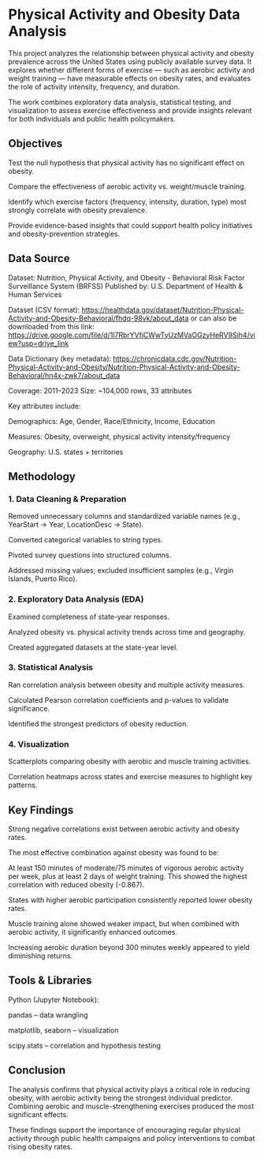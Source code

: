 # Physical Activity and Obesity Data Analysis

This project analyzes the relationship between physical activity and obesity prevalence across the United States using publicly available survey data. It explores whether different forms of exercise — such as aerobic activity and weight training — have measurable effects on obesity rates, and evaluates the role of activity intensity, frequency, and duration.

The work combines exploratory data analysis, statistical testing, and visualization to assess exercise effectiveness and provide insights relevant for both individuals and public health policymakers.

## Objectives

Test the null hypothesis that physical activity has no significant effect on obesity.

Compare the effectiveness of aerobic activity vs. weight/muscle training.

Identify which exercise factors (frequency, intensity, duration, type) most strongly correlate with obesity prevalence.

Provide evidence-based insights that could support health policy initiatives and obesity-prevention strategies.

## Data Source

Dataset: Nutrition, Physical Activity, and Obesity - Behavioral Risk Factor Surveillance System (BRFSS)
Published by: U.S. Department of Health & Human Services

Dataset (CSV format):
https://healthdata.gov/dataset/Nutrition-Physical-Activity-and-Obesity-Behavioral/fhdq-98vk/about_data
or can also be downloaded from this link: https://drive.google.com/file/d/1l7RbrYVfjCWwTyUzMVaOGzyHeRV9Sih4/view?usp=drive_link

Data Dictionary (key metadata): https://chronicdata.cdc.gov/Nutrition-Physical-Activity-and-Obesity/Nutrition-Physical-Activity-and-Obesity-Behavioral/hn4x-zwk7/about_data

Coverage: 2011–2023
Size: ~104,000 rows, 33 attributes

Key attributes include:

Demographics: Age, Gender, Race/Ethnicity, Income, Education

Measures: Obesity, overweight, physical activity intensity/frequency

Geography: U.S. states + territories

## Methodology
### 1. Data Cleaning & Preparation

Removed unnecessary columns and standardized variable names (e.g., YearStart → Year, LocationDesc → State).

Converted categorical variables to string types.

Pivoted survey questions into structured columns.

Addressed missing values; excluded insufficient samples (e.g., Virgin Islands, Puerto Rico).

### 2. Exploratory Data Analysis (EDA)

Examined completeness of state-year responses.

Analyzed obesity vs. physical activity trends across time and geography.

Created aggregated datasets at the state-year level.

### 3. Statistical Analysis

Ran correlation analysis between obesity and multiple activity measures.

Calculated Pearson correlation coefficients and p-values to validate significance.

Identified the strongest predictors of obesity reduction.

### 4. Visualization

Scatterplots comparing obesity with aerobic and muscle training activities.

Correlation heatmaps across states and exercise measures to highlight key patterns.

## Key Findings

Strong negative correlations exist between aerobic activity and obesity rates.

The most effective combination against obesity was found to be:

At least 150 minutes of moderate/75 minutes of vigorous aerobic activity per week, plus at least 2 days of weight training.
This showed the highest correlation with reduced obesity (-0.867).

States with higher aerobic participation consistently reported lower obesity rates.

Muscle training alone showed weaker impact, but when combined with aerobic activity, it significantly enhanced outcomes.

Increasing aerobic duration beyond 300 minutes weekly appeared to yield diminishing returns.

## Tools & Libraries

Python (Jupyter Notebook):

pandas – data wrangling

matplotlib, seaborn – visualization

scipy.stats – correlation and hypothesis testing

## Conclusion

The analysis confirms that physical activity plays a critical role in reducing obesity, with aerobic activity being the strongest individual predictor. Combining aerobic and muscle-strengthening exercises produced the most significant effects.

These findings support the importance of encouraging regular physical activity through public health campaigns and policy interventions to combat rising obesity rates.
